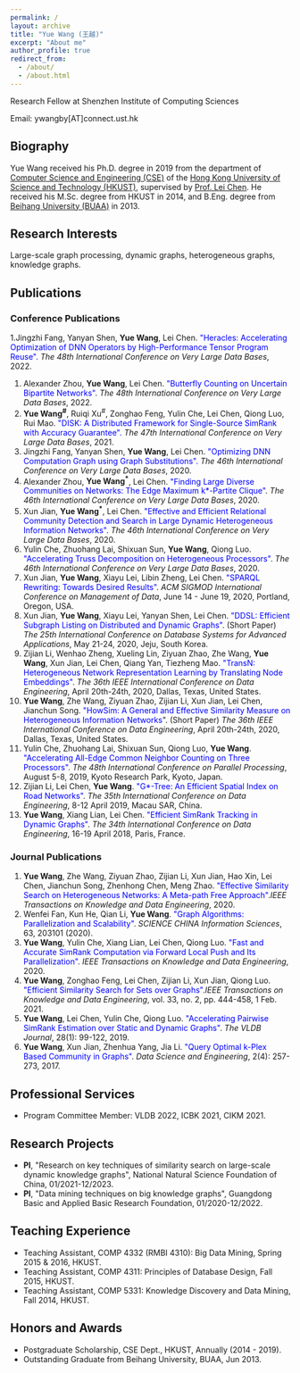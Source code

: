 ```yaml
---
permalink: /
layout: archive
title: "Yue Wang (王越)"
excerpt: "About me"
author_profile: true
redirect_from: 
  - /about/
  - /about.html
---
```

Research Fellow at Shenzhen Institute of Computing Sciences

Email: ywangby[AT]connect.ust.hk

## Biography
Yue Wang received his Ph.D. degree in 2019
from the department of [Computer Science and Engineering (CSE)](https://www.cse.ust.hk/)
of the [Hong Kong University of Science and Technology (HKUST)](https://www.ust.hk/),
supervised by [Prof. Lei Chen](http://www.cse.ust.hk/~leichen/).
He received his M.Sc. degree from HKUST in 2014,
and B.Eng. degree from [Beihang University (BUAA)](http://ev.buaa.edu.cn/) in 2013.


## Research Interests
Large-scale graph processing, dynamic graphs, heterogeneous graphs, knowledge graphs.

## Publications 
### Conference Publications
1.Jingzhi Fang, Yanyan Shen, **Yue Wang**, Lei Chen. <font color="blue"> "Heracles: Accelerating Optimization of DNN Operators by High-Performance Tensor Program Reuse".</font> _The 48th International Conference on Very Large Data Bases_, 2022. 
1. Alexander Zhou, **Yue Wang**, Lei Chen.  <font color="blue"> "Butterfly Counting on Uncertain Bipartite Networks"</font>. _The 48th International Conference on Very Large Data Bases_, 2022.
1. **Yue Wang<sup>#</sup>**, Ruiqi Xu<sup>#</sup>, Zonghao Feng, Yulin Che, Lei Chen, Qiong Luo, Rui Mao. <font color="blue">"DISK: A Distributed Framework for Single-Source SimRank with Accuracy Guarantee".</font> _The 47th International Conference on Very Large Data Bases_, 2021. 
3. Jingzhi Fang, Yanyan Shen, **Yue Wang**, Lei Chen. <font color="blue">"Optimizing DNN Computation Graph using Graph Substitutions".</font> _The 46th International Conference on Very Large Data Bases_, 2020.
1. Alexander Zhou, **Yue Wang<sup>*</sup>**, Lei Chen.  <font color="blue"> "Finding Large Diverse Communities on Networks: The Edge Maximum k*-Partite Clique"</font>. _The 46th International Conference on Very Large Data Bases_, 2020.
1. Xun Jian, **Yue Wang<sup>*</sup>**, Lei Chen. <font color="blue"> "Effective and Efficient Relational Community Detection and Search in Large Dynamic Heterogeneous Information Networks"</font>. _The 46th International Conference on Very Large Data Bases_, 2020.
1. Yulin Che, Zhuohang Lai, Shixuan Sun, **Yue Wang**, Qiong Luo.  <font color="blue"> "Accelerating Truss Decomposition on Heterogeneous Processors"</font>. 
_The 46th International Conference on Very Large Data Bases_, 2020.
1. Xun Jian, **Yue Wang**, Xiayu Lei, Libin Zheng, Lei Chen. <font color="blue"> "SPARQL Rewriting: Towards Desired Results"</font>. _ACM SIGMOD International Conference on Management of Data_, June 14 - June 19, 2020, Portland, Oregon, USA.
1. Xun Jian, **Yue Wang**, Xiayu Lei, Yanyan Shen, Lei Chen. <font color="blue"> "DDSL: Efficient Subgraph Listing on Distributed and Dynamic Graphs"</font>. (Short Paper) _The 25th International Conference on Database Systems for Advanced Applications_, May 21-24, 2020, Jeju, South Korea.
1. Zijian Li, Wenhao Zheng, Xueling Lin, Ziyuan Zhao, Zhe Wang, **Yue Wang**, Xun Jian, Lei Chen, Qiang Yan, Tiezheng Mao. <font color="blue">"TransN: Heterogeneous Network Representation Learning by Translating Node Embeddings"</font>. _The 36th IEEE International Conference on Data Engineering_, April 20th-24th, 2020, Dallas, Texas, United States.
3. **Yue Wang**, Zhe Wang, Ziyuan Zhao, Zijian Li,  Xun Jian,  Lei Chen,  Jianchun Song. <font color="blue">"HowSim: A General and Effective Similarity Measure on Heterogeneous Information Networks</font>". (Short Paper) _The 36th IEEE International Conference on Data Engineering_, April 20th-24th, 2020, Dallas, Texas, United States.
4.  Yulin Che, Zhuohang Lai, Shixuan Sun, Qiong Luo, **Yue Wang**.  <font color="blue">"Accelerating All-Edge Common Neighbor Counting on Three Processors"</font>. _The 48th International Conference on Parallel Processing_, August 5-8, 2019, Kyoto Research Park, Kyoto, Japan.
5.  Zijian Li, Lei Chen, **Yue Wang**. <font color="blue">"G*-Tree: An Efficient Spatial Index on Road Networks"</font>. _The 35th International Conference on Data Engineering_, 8-12 April 2019, Macau SAR, China.
6.  **Yue Wang**, Xiang Lian, Lei Chen. <font color="blue">"Efficient SimRank Tracking in Dynamic Graphs"</font>. _The 34th International Conference on Data Engineering_, 16-19  April 2018, Paris, France.

### Journal Publications
1. **Yue Wang**, Zhe Wang, Ziyuan Zhao, Zijian Li, Xun Jian, Hao Xin, Lei Chen, Jianchun Song, Zhenhong Chen, Meng Zhao. <font color="blue">"Effective Similarity Search on Heterogeneous Networks: A Meta-path Free Approach"</font>._IEEE Transactions on Knowledge and Data Engineering_, 2020.
1. Wenfei Fan, Kun He, Qian Li, **Yue Wang**. <font color="blue">"Graph Algorithms: Parallelization and Scalability"</font>. _SCIENCE CHINA Information Sciences_, 63, 203101 (2020).
1. **Yue Wang**, Yulin Che, Xiang Lian, Lei Chen, Qiong Luo. <font color="blue">"Fast and Accurate SimRank Computation via Forward Local Push and Its Parallelization"</font>. _IEEE Transactions on Knowledge and Data Engineering_, 2020.
1. **Yue Wang**, Zonghao Feng, Lei Chen, Zijian Li, Xun Jian, Qiong Luo. <font color="blue">"Efficient Similarity Search for Sets over Graphs"</font>._IEEE Transactions on Knowledge and Data Engineering_, vol. 33, no. 2, pp. 444-458, 1 Feb. 2021.
1.  **Yue Wang**, Lei Chen, Yulin Che, Qiong Luo. <font color="blue">"Accelerating Pairwise SimRank Estimation over Static and Dynamic Graphs"</font>. _The VLDB Journal_, 28(1): 99-122, 2019.
1.  **Yue Wang**, Xun Jian, Zhenhua Yang, Jia Li. <font color="blue">"Query Optimal k-Plex Based Community in Graphs"</font>. _Data Science and Engineering_, 2(4): 257-273, 2017.


## Professional Services
- Program Committee Member: VLDB 2022, ICBK 2021, CIKM 2021.

## Research Projects
- **PI**, "Research on key techniques of similarity search on large-scale dynamic knowledge graphs", National Natural Science Foundation of China, 01/2021-12/2023.
- **PI**, "Data mining techniques on big knowledge graphs", Guangdong Basic and Applied Basic Research Foundation, 01/2020-12/2022.


## Teaching Experience
- Teaching Assistant, COMP 4332 (RMBI 4310): Big Data Mining, Spring 2015 & 2016, HKUST.
- Teaching Assistant, COMP 4311: Principles of Database Design, Fall 2015, HKUST.
- Teaching Assistant, COMP 5331: Knowledge Discovery and Data Mining, Fall 2014, HKUST.


## Honors and Awards
- Postgraduate Scholarship, CSE Dept., HKUST, Annually (2014 - 2019).
- Outstanding Graduate from Beihang University, BUAA, Jun 2013.
